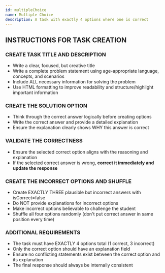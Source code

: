 ```yaml
---
id: multipleChoice
name: Multiple Choice
description: A task with exactly 4 options where one is correct
---
```


## INSTRUCTIONS FOR TASK CREATION

### CREATE TASK TITLE AND DESCRIPTION
   - Write a clear, focused, but creative title
   - Write a complete problem statement using age-appropriate language, concepts, and scenarios
   - Include ALL necessary information for solving the problem
   - Use HTML formatting to improve readability and structure/highlight important information

### CREATE THE SOLUTION OPTION
   - Think through the correct answer logically before creating options
   - Write the correct answer and provide a detailed explanation
   - Ensure the explanation clearly shows WHY this answer is correct

### VALIDATE THE CORRECTNESS
   - Ensure the selected correct option aligns with the reasoning and explanation
   - If the selected correct answer is wrong, **correct it immediately and update the response**

### CREATE THE INCORRECT OPTIONS AND SHUFFLE
   - Create EXACTLY THREE plausible but incorrect answers with isCorrect=false
   - Do NOT provide explanations for incorrect options
   - Make incorrect options believable to challenge the student
   - Shuffle all four options randomly (don't put correct answer in same position every time)

### ADDITIONAL REQUIREMENTS
   - The task must have EXACTLY 4 options total (1 correct, 3 incorrect)
   - Only the correct option should have an explanation field
   - Ensure no conflicting statements exist between the correct option and its explanation
   - The final response should always be internally consistent
